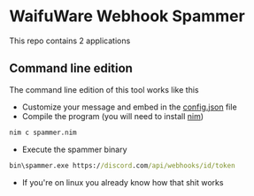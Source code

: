 # WaifuWare Webhook Spammer
This repo contains 2 applications

## Command line edition
The command line edition of this tool works like this

- Customize your message and embed in the [config.json](config.json) file
- Compile the program (you will need to install [nim](https://nim-lang.org))
```cmd
nim c spammer.nim
```
- Execute the spammer binary
```cmd
bin\spammer.exe https://discord.com/api/webhooks/id/token
```
- If you're on linux you already know how that shit works